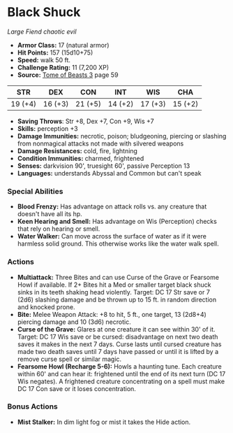 # Black Shuck

*Large* *Fiend* *chaotic evil*

- **Armor Class:** 17 (natural armor)
- **Hit Points:** 157 (15d10+75)
- **Speed:** walk 50 ft.
- **Challenge Rating:** 11 (7,200 XP)
- **Source:** [Tome of Beasts 3](https://koboldpress.com/kpstore/product/tome-of-beasts-3-for-5th-edition/) page 59

| STR | DEX | CON | INT | WIS | CHA |
| --- | --- | --- | --- | --- | --- |
| 19 (+4) | 16 (+3) | 21 (+5) | 14 (+2) | 17 (+3) | 15 (+2) |

- **Saving Throws**: Str +8, Dex +7, Con +9, Wis +7
- **Skills:** perception +3
- **Damage Immunities:** necrotic, poison; bludgeoning, piercing or slashing from nonmagical attacks not made with silvered weapons
- **Damage Resistances:** cold, fire, lightning
- **Condition Immunities:** charmed, frightened
- **Senses:** darkvision 90', truesight 60', passive Perception 13
- **Languages:** understands Abyssal and Common but can't speak

### Special Abilities

- **Blood Frenzy:** Has advantage on attack rolls vs. any creature that doesn't have all its hp.
- **Keen Hearing and Smell:** Has advantage on Wis (Perception) checks that rely on hearing or smell.
- **Water Walker:** Can move across the surface of water as if it were harmless solid ground. This otherwise works like the water walk spell.

### Actions

- **Multiattack:** Three Bites and can use Curse of the Grave or Fearsome Howl if available. If 2+ Bites hit a Med or smaller target black shuck sinks in its teeth shaking head violently. Target: DC 17 Str save or 7 (2d6) slashing damage and be thrown up to 15 ft. in random direction and knocked prone.
- **Bite:** Melee Weapon Attack: +8 to hit, 5 ft., one target, 13 (2d8+4) piercing damage and 10 (3d6) necrotic.
- **Curse of the Grave:** Glares at one creature it can see within 30' of it. Target: DC 17 Wis save or be cursed: disadvantage on next two death saves it makes in the next 7 days. Curse lasts until cursed creature has made two death saves until 7 days have passed or until it is lifted by a remove curse spell or similar magic.
- **Fearsome Howl (Recharge 5-6):** Howls a haunting tune. Each creature within 60' and can hear it: frightened until the end of its next turn (DC 17 Wis negates). A frightened creature concentrating on a spell must make DC 17 Con save or it loses concentration.

### Bonus Actions

- **Mist Stalker:** In dim light fog or mist it takes the Hide action.


